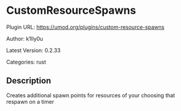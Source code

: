 # CustomResourceSpawns

Plugin URL: https://umod.org/plugins/custom-resource-spawns

Author: k1lly0u

Latest Version: 0.2.33

Categories: rust

## Description

Creates additional spawn points for resources of your choosing that respawn on a timer
